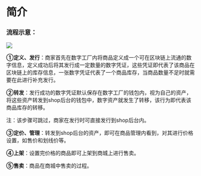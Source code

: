 # 简介

### 流程示意：

![](http://md.stringon.com/img/%7Bfilename%7D%7B.suffix%7D20200910180302.png)

**①定义、发行**：商家首先在数字工厂内将商品定义成一个可在区块链上流通的数字信息，定义成功后将其发行成一定数量的数字凭证，这些凭证即代表了该商品在区块链上的库存信息，一张数字凭证代表了一个商品库存，当商品数量不足时就需要在此进行补充发行。

**②转发**：发行成功的数字凭证默认保存在数字工厂的钱包内，视为自己的资产，将这些资产转发到shop后台的钱包中，数字资产就发生了转移，该行为即代表该商品库存的转移。

注：该步骤可跳过，商家在发行时可直接发行到shop后台内。

**③定价、管理**：转发到shop后台的资产，即可在商品管理内看到，对其进行价格设置，如售价和划线价等。

**④上架**：设置完价格的商品即可上架到商城上进行售卖。

**⑤售卖**：商品在商城中售卖的过程。



